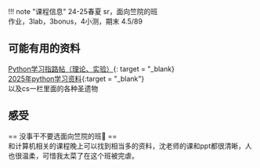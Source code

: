 !!! note "课程信息"
    24-25春夏 sr，面向竺院的班  
    作业，3lab，3bonus，4小测，期末
    4.5/89

## 可能有用的资料
[Python学习指路帖（理论、实验）](https://www.cc98.org/topic/6100583 ){: target = "_blank}  
[2025年python学习资料](http://py24.fr.to/){:target = "_blank"}  
以及cs一栏里面的各种圣遗物  

## 感受
== 没事干不要选面向竺院的班🤡 ==  
和计算机相关的课程晚上可以找到相当多的资料，沈老师的课和ppt都很清晰，人也很温柔，可惜我太菜了在这个班被完虐。